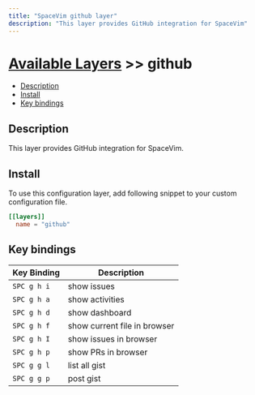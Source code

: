 ```yaml
---
title: "SpaceVim github layer"
description: "This layer provides GitHub integration for SpaceVim"
---
```


# [Available Layers](../) >> github

<!-- vim-markdown-toc GFM -->

- [Description](#description)
- [Install](#install)
- [Key bindings](#key-bindings)

<!-- vim-markdown-toc -->

## Description

This layer provides GitHub integration for SpaceVim.

## Install

To use this configuration layer, add following snippet to your custom configuration file.

```toml
[[layers]]
  name = "github"
```

## Key bindings

| Key Binding | Description                  |
| ----------- | ---------------------------- |
| `SPC g h i` | show issues                  |
| `SPC g h a` | show activities              |
| `SPC g h d` | show dashboard               |
| `SPC g h f` | show current file in browser |
| `SPC g h I` | show issues in browser       |
| `SPC g h p` | show PRs in browser          |
| `SPC g g l` | list all gist                |
| `SPC g g p` | post gist                    |
